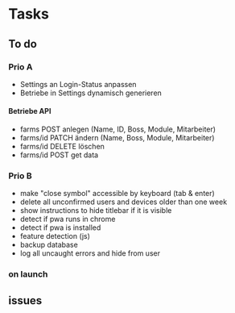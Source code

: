 # Tasks

## To do

### Prio A

- Settings an Login-Status anpassen
- Betriebe in Settings dynamisch generieren

#### Betriebe API

- farms POST anlegen (Name, ID, Boss, Module, Mitarbeiter)
- farms/id PATCH ändern (Name, Boss, Module, Mitarbeiter)
- farms/id DELETE löschen
- farms/id POST get data

### Prio B

- make "close symbol" accessible by keyboard (tab & enter)
- delete all unconfirmed users and devices older than one week
- show instructions to hide titlebar if it is visible
- detect if pwa runs in chrome
- detect if pwa is installed
- feature detection (js)
- backup database
- log all uncaught errors and hide from user

### on launch

## issues
